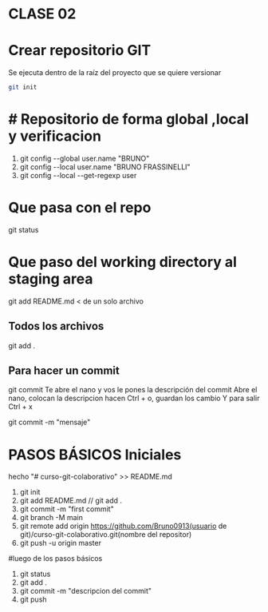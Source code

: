# CLASE 02

# Crear repositorio GIT
Se ejecuta dentro de la raíz del proyecto que se quiere versionar
```bash
git init
```
# # Repositorio de forma global ,local y verificacion
1. git config --global user.name "BRUNO"
2. git config --local user.name "BRUNO FRASSINELLI"
3. git config --local --get-regexp user

# Que pasa con el repo

git status


# Que paso del working directory al staging area
git add README.md < de un solo archivo

## Todos los archivos
git add .

## Para hacer un commit
git commit
Te abre el nano y vos le pones la descripción del commit
Abre el nano, colocan la descripcion
hacen Ctrl + o, guardan los cambio
Y para salir Ctrl + x

git commit -m "mensaje"

# PASOS BÁSICOS Iniciales

hecho "# curso-git-colaborativo" >> README.md
1. git init
2. git add README.md // git add .
3. git commit -m "first commit"
4. git branch -M main
5. git remote add origin https://github.com/Bruno0913(usuario de git)/curso-git-colaborativo.git(nombre del repositor)
6. git push -u origin master

#luego de los pasos básicos

1. git status
2. git add .
3. git commit -m "descripcion del commit"
4. git push